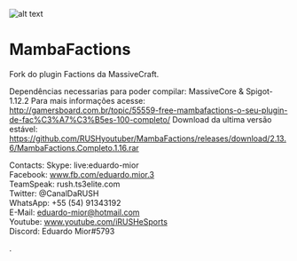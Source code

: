 ![alt text](https://image.prntscr.com/image/M6Yy6r_2TB22kAaVOX7pKg.png)
# MambaFactions
Fork do plugin Factions da MassiveCraft.

Dependências necessarias para poder compilar: MassiveCore & Spigot-1.12.2
Para mais informações acesse: http://gamersboard.com.br/topic/55559-free-mambafactions-o-seu-plugin-de-fac%C3%A7%C3%B5es-100-completo/
Download da ultima versão estável: https://github.com/RUSHyoutuber/MambaFactions/releases/download/2.13.6/MambaFactions.Completo.1.16.rar

Contacts:
Skype: live:eduardo-mior            
Facebook: www.fb.com/eduardo.mior.3                 
TeamSpeak: rush.ts3elite.com           
Twitter: @CanalDaRUSH           
WhatsApp: +55 (54) 91343192        
E-Mail: eduardo-mior@hotmail.com            
Youtube: www.youtube.com/iRUSHeSports         
Discord: Eduardo Mior#5793                           

.
